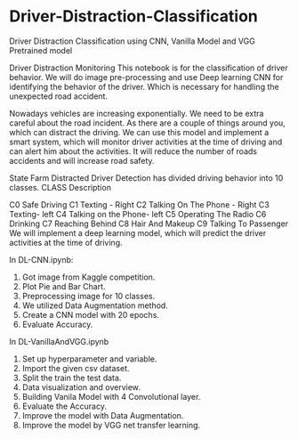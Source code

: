 # Driver-Distraction-Classification
Driver Distraction Classification using CNN, Vanilla Model and VGG Pretrained model 


Driver Distraction Monitoring This notebook is for the classification of driver behavior. We will do image pre-processing and use Deep learning CNN for identifying the behavior of the driver. Which is necessary for handling the unexpected road accident.

Nowadays vehicles are increasing exponentially. We need to be extra careful about the road incident. As there are a couple of things around you, which can distract the driving. We can use this model and implement a smart system, which will monitor driver activities at the time of driving and can alert him about the activities. It will reduce the number of roads accidents and will increase road safety.

State Farm Distracted Driver Detection has divided driving behavior into 10 classes. CLASS Description

C0 Safe Driving
C1 Texting - Right
C2 Talking On The Phone - Right
C3 Texting- left
C4 Talking on the Phone- left
C5 Operating The Radio
C6 Drinking
C7 Reaching Behind
C8 Hair And Makeup
C9 Talking To Passenger
We will implement a deep learning model, which will predict the driver activities at the time of driving.

In DL-CNN.ipynb: 
1. Got image from Kaggle competition.
2. Plot Pie and Bar Chart.
3. Preprocessing image for 10 classes.
4. We utilized Data Augmentation method.
5. Create a CNN model with 20 epochs. 
6. Evaluate Accuracy. 

In DL-VanillaAndVGG.ipynb
1. Set up hyperparameter and variable.
2. Import the given csv dataset.
3. Split the train the test data.
4. Data visualization and overview.
5. Building Vanila Model with 4 Convolutional layer. 
6. Evaluate the Accuracy.
7. Improve the model with Data Augmentation.  
8. Improve the model by VGG net transfer learning. 



